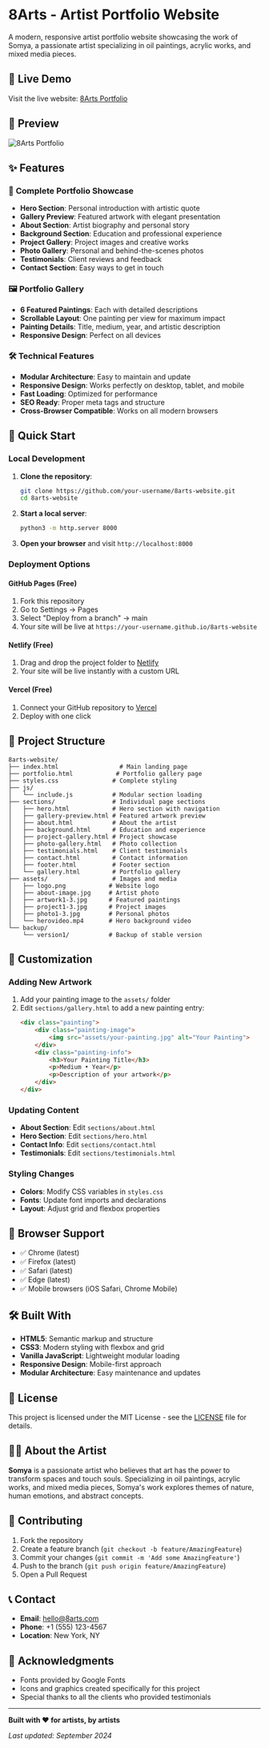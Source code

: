 # 8Arts - Artist Portfolio Website

A modern, responsive artist portfolio website showcasing the work of Somya, a passionate artist specializing in oil paintings, acrylic works, and mixed media pieces.

## 🌟 Live Demo

Visit the live website: [8Arts Portfolio](https://your-username.github.io/8arts-website)

## 📸 Preview

![8Arts Portfolio](assets/hero-background.png)

## ✨ Features

### 🎨 **Complete Portfolio Showcase**
- **Hero Section**: Personal introduction with artistic quote
- **Gallery Preview**: Featured artwork with elegant presentation
- **About Section**: Artist biography and personal story
- **Background Section**: Education and professional experience
- **Project Gallery**: Project images and creative works
- **Photo Gallery**: Personal and behind-the-scenes photos
- **Testimonials**: Client reviews and feedback
- **Contact Section**: Easy ways to get in touch

### 🖼️ **Portfolio Gallery**
- **6 Featured Paintings**: Each with detailed descriptions
- **Scrollable Layout**: One painting per view for maximum impact
- **Painting Details**: Title, medium, year, and artistic description
- **Responsive Design**: Perfect on all devices

### 🛠️ **Technical Features**
- **Modular Architecture**: Easy to maintain and update
- **Responsive Design**: Works perfectly on desktop, tablet, and mobile
- **Fast Loading**: Optimized for performance
- **SEO Ready**: Proper meta tags and structure
- **Cross-Browser Compatible**: Works on all modern browsers

## 🚀 Quick Start

### Local Development
1. **Clone the repository**:
   ```bash
   git clone https://github.com/your-username/8arts-website.git
   cd 8arts-website
   ```

2. **Start a local server**:
   ```bash
   python3 -m http.server 8000
   ```

3. **Open your browser** and visit `http://localhost:8000`

### Deployment Options

#### GitHub Pages (Free)
1. Fork this repository
2. Go to Settings → Pages
3. Select "Deploy from a branch" → main
4. Your site will be live at `https://your-username.github.io/8arts-website`

#### Netlify (Free)
1. Drag and drop the project folder to [Netlify](https://netlify.com)
2. Your site will be live instantly with a custom URL

#### Vercel (Free)
1. Connect your GitHub repository to [Vercel](https://vercel.com)
2. Deploy with one click

## 📁 Project Structure

```
8arts-website/
├── index.html                 # Main landing page
├── portfolio.html            # Portfolio gallery page
├── styles.css               # Complete styling
├── js/
│   └── include.js           # Modular section loading
├── sections/                # Individual page sections
│   ├── hero.html            # Hero section with navigation
│   ├── gallery-preview.html # Featured artwork preview
│   ├── about.html           # About the artist
│   ├── background.html      # Education and experience
│   ├── project-gallery.html # Project showcase
│   ├── photo-gallery.html   # Photo collection
│   ├── testimonials.html    # Client testimonials
│   ├── contact.html         # Contact information
│   ├── footer.html          # Footer section
│   └── gallery.html         # Portfolio gallery
├── assets/                  # Images and media
│   ├── logo.png            # Website logo
│   ├── about-image.jpg     # Artist photo
│   ├── artwork1-3.jpg      # Featured paintings
│   ├── project1-3.jpg      # Project images
│   ├── photo1-3.jpg        # Personal photos
│   └── herovideo.mp4       # Hero background video
└── backup/
    └── version1/           # Backup of stable version
```

## 🎨 Customization

### Adding New Artwork
1. Add your painting image to the `assets/` folder
2. Edit `sections/gallery.html` to add a new painting entry:
   ```html
   <div class="painting">
       <div class="painting-image">
           <img src="assets/your-painting.jpg" alt="Your Painting">
       </div>
       <div class="painting-info">
           <h3>Your Painting Title</h3>
           <p>Medium • Year</p>
           <p>Description of your artwork</p>
       </div>
   </div>
   ```

### Updating Content
- **About Section**: Edit `sections/about.html`
- **Hero Section**: Edit `sections/hero.html`
- **Contact Info**: Edit `sections/contact.html`
- **Testimonials**: Edit `sections/testimonials.html`

### Styling Changes
- **Colors**: Modify CSS variables in `styles.css`
- **Fonts**: Update font imports and declarations
- **Layout**: Adjust grid and flexbox properties

## 📱 Browser Support

- ✅ Chrome (latest)
- ✅ Firefox (latest)
- ✅ Safari (latest)
- ✅ Edge (latest)
- ✅ Mobile browsers (iOS Safari, Chrome Mobile)

## 🛠️ Built With

- **HTML5**: Semantic markup and structure
- **CSS3**: Modern styling with flexbox and grid
- **Vanilla JavaScript**: Lightweight modular loading
- **Responsive Design**: Mobile-first approach
- **Modular Architecture**: Easy maintenance and updates

## 📄 License

This project is licensed under the MIT License - see the [LICENSE](LICENSE) file for details.

## 👨‍🎨 About the Artist

**Somya** is a passionate artist who believes that art has the power to transform spaces and touch souls. Specializing in oil paintings, acrylic works, and mixed media pieces, Somya's work explores themes of nature, human emotions, and abstract concepts.

## 🤝 Contributing

1. Fork the repository
2. Create a feature branch (`git checkout -b feature/AmazingFeature`)
3. Commit your changes (`git commit -m 'Add some AmazingFeature'`)
4. Push to the branch (`git push origin feature/AmazingFeature`)
5. Open a Pull Request

## 📞 Contact

- **Email**: hello@8arts.com
- **Phone**: +1 (555) 123-4567
- **Location**: New York, NY

## 🙏 Acknowledgments

- Fonts provided by Google Fonts
- Icons and graphics created specifically for this project
- Special thanks to all the clients who provided testimonials

---

**Built with ❤️ for artists, by artists**

*Last updated: September 2024*
